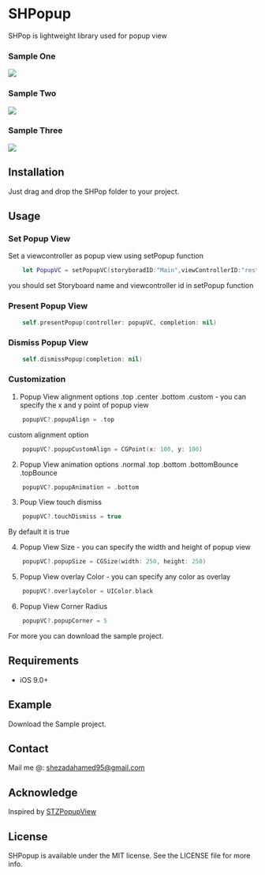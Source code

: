 # SHPopup
SHPop is lightweight library used for popup view

### Sample One
<img src="/Screenshots/SampleOne.gif" />

### Sample Two
<img src="/Screenshots/SampleTwo.gif" />

### Sample Three
<img src="/Screenshots/SampleThree.gif" />

## Installation

Just drag and drop the SHPop folder to your project.

## Usage

### Set Popup View
 Set a viewcontroller as popup view using setPopup function
```swift
    let PopupVC = setPopupVC(storyboradID:"Main",viewControllerID:"restorationIdentifier")
```
you should set Storyboard name and viewcontroller id in setPopup function

### Present Popup View
```swift
    self.presentPopup(controller: popupVC, completion: nil)
```
### Dismiss Popup View
```swift
    self.dismissPopup(completion: nil)
```
### Customization

1. Popup View alignment options
    .top
    .center
    .bottom
    .custom  - you can specify the x and y point of popup view
```swift
    popupVC?.popupAlign = .top
 ```
custom alignment option
```swift
    popupVC?.popupCustomAlign = CGPoint(x: 100, y: 100)
```
2. Popup View animation options
    .normal
    .top
    .bottom
    .bottomBounce
    .topBounce
```swift
    popupVC?.popupAnimation = .bottom
```
3. Poup View touch dismiss
```swift
    popupVC?.touchDismiss = true
```
By default it is true

4. Popup View Size - you can specify the width and height of popup view
```swift
    popupVC?.popupSize = CGSize(width: 250, height: 250)
```
5. Popup View overlay Color - you can specify any color as overlay
```swift
    popupVC?.overlayColor = UIColor.black
```
6. Popup View Corner Radius
```swift
    popupVC?.popupCorner = 5
```
For more you can download the sample project.

## Requirements

* iOS 9.0+

## Example

Download the Sample project.

## Contact

Mail me @: shezadahamed95@gmail.com

## Acknowledge

Inspired by  [STZPopupView](https://github.com/STAR-ZERO/STZPopupView)

## License

SHPopup is available under the MIT license. See the LICENSE file for more info.
